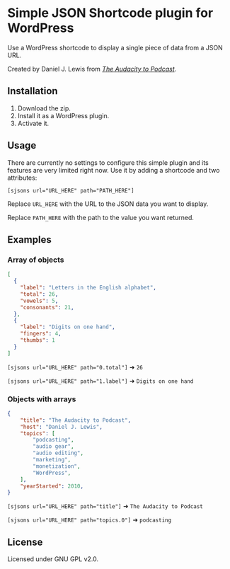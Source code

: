 # Simple JSON Shortcode plugin for WordPress

Use a WordPress shortcode to display a single piece of data from a JSON URL. 

Created by Daniel J. Lewis from [_The Audacity to Podcast_](https://theaudacitytopodcast.com/).

## Installation

1. Download the zip.
2. Install it as a WordPress plugin.
3. Activate it.

## Usage

There are currently no settings to configure this simple plugin and its features are very limited right now. Use it by adding a shortcode and two attributes:

`[sjsons url="URL_HERE" path="PATH_HERE"]`

Replace `URL_HERE` with the URL to the JSON data you want to display.

Replace `PATH_HERE` with the path to the value you want returned.

## Examples

### Array of objects

```json
[
  {
    "label": "Letters in the English alphabet",
    "total": 26,
    "vowels": 5,
    "consonants": 21,
  },
  {
	"label": "Digits on one hand",
	"fingers": 4,
	"thumbs": 1
  }
]
```

`[sjsons url="URL_HERE" path="0.total"]` ➜ `26`

`[sjsons url="URL_HERE" path="1.label"]` ➜ `Digits on one hand`

### Objects with arrays

```json
{
	"title": "The Audacity to Podcast",
	"host": "Daniel J. Lewis",
	"topics": [
		"podcasting",
		"audio gear",
		"audio editing",
		"marketing",
		"monetization",
		"WordPress",
	],
	"yearStarted": 2010,
}
```

`[sjsons url="URL_HERE" path="title"]` ➜ `The Audacity to Podcast`

`[sjsons url="URL_HERE" path="topics.0"]` ➜ `podcasting`

## License

Licensed under GNU GPL v2.0.
